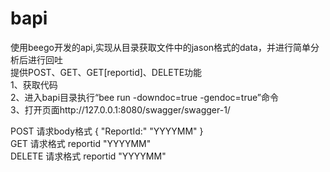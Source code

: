# bapi

使用beego开发的api,实现从目录获取文件中的jason格式的data，并进行简单分析后进行回吐
<br>提供POST、GET、GET[reportid]、DELETE功能
<br>1、获取代码
<br>2、进入bapi目录执行“bee run -downdoc=true -gendoc=true”命令
<br>3、打开页面http://127.0.0.1:8080/swagger/swagger-1/

POST 请求body格式
{
"ReportId:" "YYYYMM"
}
<br>GET 请求格式
reportid "YYYYMM"
<br>DELETE 请求格式
reportid "YYYYMM"
